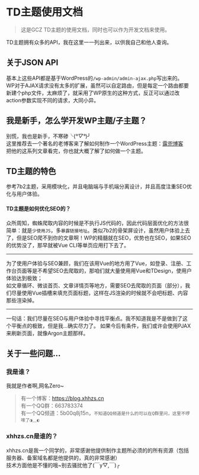 # TD主题使用文档

> 这是GCZ TD主题的使用文档，同时也可以作为开发文档来使用。

TD主题拥有众多的API，我在这里一一列出来，以供我自己和他人查询。  

## 关于JSON API

基本上这些API都是基于WordPress的`/wp-admin/admin-ajax.php`写出来的。  
WP对于AJAX请求没有太多的扩展，虽然可以自定路由，但是每定一个路由都要新建个php文件，太麻烦了，就采用了WP原生的这种方式，反正可以通过改action参数实现不同的请求，大同小异。

## 我是新手，怎么学开发WP主题/子主题？

别慌，我也是新手，不寒碜╰(*°▽°*)╯  
这里推荐去一个著名的老博客来了解如何制作一个WordPress主题：[露兜博客](https://www.ludou.org/create-wordpress-themes-prepare.html)  
把他的这系列文章看完，你也就大概了解了如何做一个主题。

## TD主题的特色
参考7b2主题，采用模块化，并且电脑端与手机端分离设计，并且高度注重SEO优化与用户体验。
#### TD主题是如何优化SEO的？
众所周知，蜘蛛爬取内容的时候是不执行JS代码的，因此代码层面优化的方法很简单：就是`少使用JS`，多`暴露链接地址`。类似7b2的骨架屏设计，虽然用户体验上去了，但是SEO爬不到你的文章啊！WP的精髓就在SEO，优势也在SEO，如果SEO的优势没了，那早就被Vue CLI等单页应用打下去了。  

---

为了使用户体验与SEO兼顾，我们在该用Vue的地方用了Vue，如登录、注册、工作台页面等是不希望SEO去爬取的，那咱们就大量使用用Vue和TDesign，使用户体验达到极致；  
如文章循环、微谈首页、文章详情页等地方，需要SEO去爬取的页面（部分），我们尽量使用Vue插槽来填充页面标题，这样在JS渲染的时候就不会吧标题、内容那些渲染掉。

---

一句话：我们尽量在SEO与用户体验中寻找平衡点。我不知道我是不是做到了这个平衡点的极致，但是我...确实尽力了。
如果今后有条件，我们或许会使用PJAX来刷新页面，就像Argon主题那样。

## 关于一些问题...

### 我是谁？
我就是作者啊,网名Zero~  
> 有一个博客：https://blog.xhhzs.cn  
> 有一个QQ群：663783374  
> 有一个QQ频道：5b00q8j15n，`不知道QQ频道是什么的可以在Q群里问，这里不啰嗦了◑﹏◐`

### xhhzs.cn是谁的？
xhhzs.cn是我一个同学的，非常感谢他提供制作主题所必须的的所有资源（包括服务器、备案域名都是他提供的，真的非常感谢）  
技术方面他是不懂的哦~别去骚扰他了(￣y▽,￣)╭ 